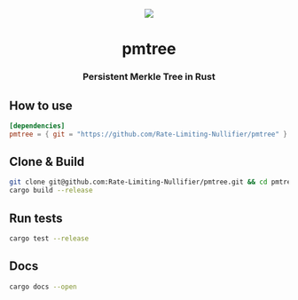 <p align="center">
    <img src="https://github.com/Rate-Limiting-Nullifier/pmtree/workflows/Build-Test-Fmt/badge.svg">
</p>

<h1 align="center">pmtree</h1>

<h3 align="center">Persistent Merkle Tree in Rust</h3>

## How to use
```toml
[dependencies]
pmtree = { git = "https://github.com/Rate-Limiting-Nullifier/pmtree" }
```

## Clone & Build
```bash
git clone git@github.com:Rate-Limiting-Nullifier/pmtree.git && cd pmtree
cargo build --release
```

## Run tests
```bash
cargo test --release
```

## Docs
```bash
cargo docs --open
```
